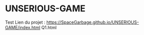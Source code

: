 # UNSERIOUS-GAME
Test
Lien du projet : https://SpaceGarbage.github.io/UNSERIOUS-GAME/index.html
Q1.html
